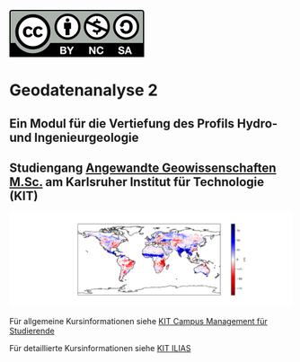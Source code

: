 
[![License](by-nc-sa.svg)](https://creativecommons.org/licenses/by-nc-sa/4.0/)

# Geodatenanalyse 2

## Ein Modul für die Vertiefung des Profils Hydro- und Ingenieurgeologie
## Studiengang <a href="https://www.agw.kit.edu/9269.php" target="_blank">Angewandte Geowissenschaften M.Sc.</a> am Karlsruher Institut für Technologie (KIT)

![alt text](geodaten.png "Geodaten Beispiel")

Für allgemeine Kursinformationen siehe [KIT Campus Management für Studierende](https://campus.studium.kit.edu/br/ROlpdafXSay1HeSJ9vvaJg/de)

Für detaillierte Kursinformationen siehe [KIT ILIAS](https://ilias.studium.kit.edu/goto.php?target=crs_1430325&client_id=produktiv)
